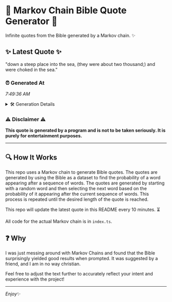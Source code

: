 # 📖 Markov Chain Bible Quote Generator 📖

Infinite quotes from the Bible generated by a Markov chain. ✨

## ✨ Latest Quote ✨
"down a steep place into the sea, (they were about two thousand;) and were choked in the sea."

### ⏰ Generated At
*7:49:36 AM*

<details>
    <summary>🛠️ Generation Details</summary>
    <p>
        <strong>🌱 Seed:</strong> down<br>
        <strong>🔄 Iterations:</strong> 17<br>
        <strong>📜 Context History:</strong><br>[ down ]: a<br>[ down, a ]: steep<br>[ down, a, steep ]: place<br>[ down, a, steep, place ]: into<br>[ down, a, steep, place, into ]: the<br>[ down, a, steep, place, into, the ]: sea,<br>[ a, steep, place, into, the, sea, ]: (they<br>[ steep, place, into, the, sea,, (they ]: were<br>[ place, into, the, sea,, (they, were ]: about<br>[ into, the, sea,, (they, were, about ]: two<br>[ the, sea,, (they, were, about, two ]: thousand;)<br>[ sea,, (they, were, about, two, thousand;) ]: and<br>[ (they, were, about, two, thousand;), and ]: were<br>[ were, about, two, thousand;), and, were ]: choked<br>[ about, two, thousand;), and, were, choked ]: in<br>[ two, thousand;), and, were, choked, in ]: the<br>[ thousand;), and, were, choked, in, the ]: sea.<br>
    </p>
</details>

### ⚠️ Disclaimer ⚠️
**This quote is generated by a program and is not to be taken seriously. It is purely for entertainment purposes.**

---

## 🔍 How It Works

This repo uses a Markov chain to generate Bible quotes. The quotes are generated by using the Bible as a dataset to find the probability of a word appearing after a sequence of words. The quotes are generated by starting with a random word and then selecting the next word based on the probability of it appearing after the current sequence of words. This process is repeated until the desired length of the quote is reached.

This repo will update the latest quote in this README every 10 minutes. ⏳

All code for the actual Markov chain is in `index.ts`.

## ❓ Why

I was just messing around with Markov Chains and found that the Bible surprisingly yielded good results when prompted. 
It was suggested by a friend, and I am in no way christian.

Feel free to adjust the text further to accurately reflect your intent and experience with the project!

---

*Enjoy*✨
